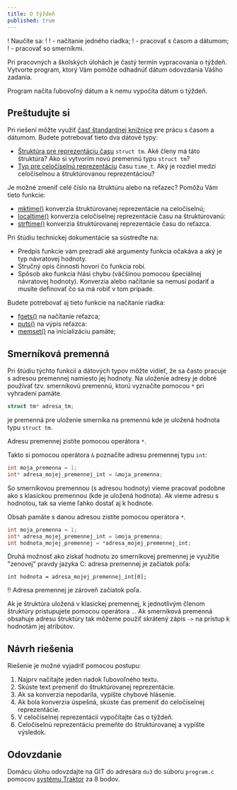 ```yaml
---
title: O týždeň
published: true
---
```


! Naučíte sa:
!
! - načítanie jedného riadka;
! - pracovať s časom a dátumom;
! - pracovať so smerníkmi.

Pri pracovných a školských úlohách je častý termín vypracovania o týždeň.
Vytvorte program, ktorý Vám pomôže odhadnúť dátum odovzdania Vášho
zadania.

Program načíta ľubovoľný dátum a k nemu vypočíta dátum o týždeň.

## Preštudujte si

Pri riešení môžte využiť [časť štandardnej knižnice](http://www.cplusplus.com/reference/ctime/) pre prácu s časom
a dátumom. Budete potrebovať tieto dva dátové typy:

- [Štruktúra pre reprezentáciu času](http://www.cplusplus.com/reference/ctime/tm/) `struct tm`.
     Aké členy má táto štruktúra? Ako si vytvorím novú premennú typu `struct tm`?
- [Typ pre celočíselnú reprezentáciu](http://www.cplusplus.com/reference/ctime/time_t/)
    času `time_t`. Aký je rozdiel medzi celočíselnou a štruktúrovanou reprezentáciou?

Je možné zmeniť celé číslo na štruktúru alebo na reťazec? Pomôžu Vám tieto funkcie:

- [mktime()](http://www.cplusplus.com/reference/ctime/mktime) konverzia štruktúrovanej reprezentácie na celočíselnú;
- [localtime()](http://www.cplusplus.com/reference/ctime/localtime) konverzia celočíselnej reprezentácie času na štruktúrovanú:
- [strftime()](http://www.cplusplus.com/reference/ctime/strftime) konverzia štruktúrovanej reprezentácie času do reťazca.

Pri štúdiu technickej dokumentácie sa sústreďte na:

- Predpis funkcie vám prezradí aké argumenty funkcia očakáva a aký je typ návratovej hodnoty.
- Stručný opis činnosti hovorí čo funkcia robí.
- Spôsob ako funkcia hlási chybu (väčšinou pomocou špeciálnej návratovej hodnoty). Konverzia alebo načítanie sa nemusí podariť a musíte definovať čo sa má robiť v tom prípade.

Budete potrebovať aj tieto funkcie na načítanie riadka:

- [fgets()](http://www.cplusplus.com/reference/cstdio/fgets/) na načítanie reťazca;
- [puts()](http://www.cplusplus.com/reference/cstdio/puts/) na výpis reťazca:
- [memset()](http://www.cplusplus.com/reference/cstring/memset/) na inicializáciu pamäte;


## Smerníková premenná

Pri štúdiu týchto funkcií a dátových typov môžte vidieť, že sa často
pracuje s adresou premennej namiesto jej hodnoty. Na uloženie adresy je
dobré používať tzv. smerníkovú premennú, ktorú vyznačíte pomocou `*` pri
vyhradení pamäte.

```c
struct tm* adresa_tm;
```

je premenná pre uloženie smerníka na premennú kde je uložená hodnota typu `struct tm`.

Adresu premennej zistíte pomocou operátora `*`.

Takto si pomocou operátora `&` poznačíte adresu premennej typu `int`:

``` c
int moja_premenna = 1;
int* adresa_mojej_premennej_int = &moja_premenna;
```

So smerníkovou premennou (s adresou hodnoty) vieme pracovať podobne ako s klasickou premennou (kde je uložená hodnota).
Ak vieme adresu s hodnotou, tak sa vieme ľahko dostať aj k hodnote.

Obsah pamäte s danou adresou zistíte pomocou operátora `*`.

``` c
int moja_premenna = 1;
int* adresa_mojej_premennej_int = &moja_premenna;
int hodnota_mojej_premennej = *adresa_mojej_premennej_int;
```

Druhá možnosť ako získať hodnotu zo smerníkovej premennej je využitie "zenovej" pravdy jazyka C: adresa premennej je začiatok poľa:

```
int hodnota = adresa_mojej_premennej_int[0];
```

!! Adresa premennej je zároveň začiatok poľa.
 
Ak je štruktúra uložená v klasickej premennej, k jednotlivým členom štruktúry pristupujete pomocou operátora `.`.
Ak smerníková premenná obsahuje adresu štruktúry tak môžeme použiť skrátený zápis `->` na prístup k hodnotám jej atribútov.


## Návrh riešenia

Riešenie je možné vyjadriť pomocou postupu:

1.  Najprv načítajte jeden riadok ľubovoľného textu.
2.  Skúste text premeniť do štruktúrovanej reprezentácie.
3.  Ak sa konverzia nepodarila, vypíšte chybové hlásenie.
4.  Ak bola konverzia úspešná, skúste čas premeniť do celočíselnej
    reprezentácie.
5.  V celočíselnej reprezentácii vypočítajte čas o týždeň.
6.  Celočíselnú reprezentáciu premeňte do štruktúrovanej a vypíšte
    výsledok.

## Odovzdanie

Domácu úlohu odovzdajte na GIT do adresára `du3` do súboru `program.c` pomocou [systému Traktor](https://traktor.kemt.fei.tuke.sk/#submit/147) za 8 bodov.


